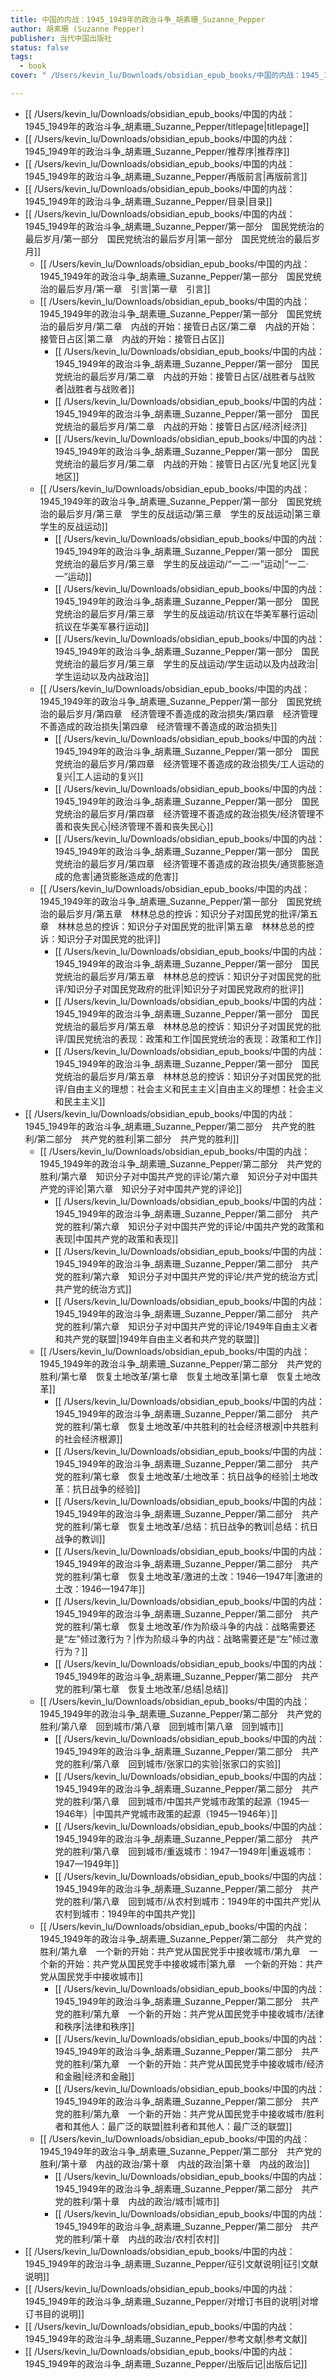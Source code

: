```yaml
---
title: 中国的内战：1945_1949年的政治斗争_胡素珊_Suzanne_Pepper
author: 胡素珊 (Suzanne Pepper)
publisher: 当代中国出版社
status: false
tags:
  - book
cover: " /Users/kevin_lu/Downloads/obsidian_epub_books/中国的内战：1945_1949年的政治斗争_胡素珊_Suzanne_Pepper/images/cover.jpeg"

---
```

- [[ /Users/kevin_lu/Downloads/obsidian_epub_books/中国的内战：1945_1949年的政治斗争_胡素珊_Suzanne_Pepper/titlepage|titlepage]]
- [[ /Users/kevin_lu/Downloads/obsidian_epub_books/中国的内战：1945_1949年的政治斗争_胡素珊_Suzanne_Pepper/推荐序|推荐序]]
- [[ /Users/kevin_lu/Downloads/obsidian_epub_books/中国的内战：1945_1949年的政治斗争_胡素珊_Suzanne_Pepper/再版前言|再版前言]]
- [[ /Users/kevin_lu/Downloads/obsidian_epub_books/中国的内战：1945_1949年的政治斗争_胡素珊_Suzanne_Pepper/目录|目录]]
- [[ /Users/kevin_lu/Downloads/obsidian_epub_books/中国的内战：1945_1949年的政治斗争_胡素珊_Suzanne_Pepper/第一部分　国民党统治的最后岁月/第一部分　国民党统治的最后岁月|第一部分　国民党统治的最后岁月]]
	- [[ /Users/kevin_lu/Downloads/obsidian_epub_books/中国的内战：1945_1949年的政治斗争_胡素珊_Suzanne_Pepper/第一部分　国民党统治的最后岁月/第一章　引言|第一章　引言]]
	- [[ /Users/kevin_lu/Downloads/obsidian_epub_books/中国的内战：1945_1949年的政治斗争_胡素珊_Suzanne_Pepper/第一部分　国民党统治的最后岁月/第二章　内战的开始：接管日占区/第二章　内战的开始：接管日占区|第二章　内战的开始：接管日占区]]
		- [[ /Users/kevin_lu/Downloads/obsidian_epub_books/中国的内战：1945_1949年的政治斗争_胡素珊_Suzanne_Pepper/第一部分　国民党统治的最后岁月/第二章　内战的开始：接管日占区/战胜者与战败者|战胜者与战败者]]
		- [[ /Users/kevin_lu/Downloads/obsidian_epub_books/中国的内战：1945_1949年的政治斗争_胡素珊_Suzanne_Pepper/第一部分　国民党统治的最后岁月/第二章　内战的开始：接管日占区/经济|经济]]
		- [[ /Users/kevin_lu/Downloads/obsidian_epub_books/中国的内战：1945_1949年的政治斗争_胡素珊_Suzanne_Pepper/第一部分　国民党统治的最后岁月/第二章　内战的开始：接管日占区/光复地区|光复地区]]
	- [[ /Users/kevin_lu/Downloads/obsidian_epub_books/中国的内战：1945_1949年的政治斗争_胡素珊_Suzanne_Pepper/第一部分　国民党统治的最后岁月/第三章　学生的反战运动/第三章　学生的反战运动|第三章　学生的反战运动]]
		- [[ /Users/kevin_lu/Downloads/obsidian_epub_books/中国的内战：1945_1949年的政治斗争_胡素珊_Suzanne_Pepper/第一部分　国民党统治的最后岁月/第三章　学生的反战运动/“一二·一”运动|“一二·一”运动]]
		- [[ /Users/kevin_lu/Downloads/obsidian_epub_books/中国的内战：1945_1949年的政治斗争_胡素珊_Suzanne_Pepper/第一部分　国民党统治的最后岁月/第三章　学生的反战运动/抗议在华美军暴行运动|抗议在华美军暴行运动]]
		- [[ /Users/kevin_lu/Downloads/obsidian_epub_books/中国的内战：1945_1949年的政治斗争_胡素珊_Suzanne_Pepper/第一部分　国民党统治的最后岁月/第三章　学生的反战运动/学生运动以及内战政治|学生运动以及内战政治]]
	- [[ /Users/kevin_lu/Downloads/obsidian_epub_books/中国的内战：1945_1949年的政治斗争_胡素珊_Suzanne_Pepper/第一部分　国民党统治的最后岁月/第四章　经济管理不善造成的政治损失/第四章　经济管理不善造成的政治损失|第四章　经济管理不善造成的政治损失]]
		- [[ /Users/kevin_lu/Downloads/obsidian_epub_books/中国的内战：1945_1949年的政治斗争_胡素珊_Suzanne_Pepper/第一部分　国民党统治的最后岁月/第四章　经济管理不善造成的政治损失/工人运动的复兴|工人运动的复兴]]
		- [[ /Users/kevin_lu/Downloads/obsidian_epub_books/中国的内战：1945_1949年的政治斗争_胡素珊_Suzanne_Pepper/第一部分　国民党统治的最后岁月/第四章　经济管理不善造成的政治损失/经济管理不善和丧失民心|经济管理不善和丧失民心]]
		- [[ /Users/kevin_lu/Downloads/obsidian_epub_books/中国的内战：1945_1949年的政治斗争_胡素珊_Suzanne_Pepper/第一部分　国民党统治的最后岁月/第四章　经济管理不善造成的政治损失/通货膨胀造成的危害|通货膨胀造成的危害]]
	- [[ /Users/kevin_lu/Downloads/obsidian_epub_books/中国的内战：1945_1949年的政治斗争_胡素珊_Suzanne_Pepper/第一部分　国民党统治的最后岁月/第五章　林林总总的控诉：知识分子对国民党的批评/第五章　林林总总的控诉：知识分子对国民党的批评|第五章　林林总总的控诉：知识分子对国民党的批评]]
		- [[ /Users/kevin_lu/Downloads/obsidian_epub_books/中国的内战：1945_1949年的政治斗争_胡素珊_Suzanne_Pepper/第一部分　国民党统治的最后岁月/第五章　林林总总的控诉：知识分子对国民党的批评/知识分子对国民党政府的批评|知识分子对国民党政府的批评]]
		- [[ /Users/kevin_lu/Downloads/obsidian_epub_books/中国的内战：1945_1949年的政治斗争_胡素珊_Suzanne_Pepper/第一部分　国民党统治的最后岁月/第五章　林林总总的控诉：知识分子对国民党的批评/国民党统治的表现：政策和工作|国民党统治的表现：政策和工作]]
		- [[ /Users/kevin_lu/Downloads/obsidian_epub_books/中国的内战：1945_1949年的政治斗争_胡素珊_Suzanne_Pepper/第一部分　国民党统治的最后岁月/第五章　林林总总的控诉：知识分子对国民党的批评/自由主义的理想：社会主义和民主主义|自由主义的理想：社会主义和民主主义]]
- [[ /Users/kevin_lu/Downloads/obsidian_epub_books/中国的内战：1945_1949年的政治斗争_胡素珊_Suzanne_Pepper/第二部分　共产党的胜利/第二部分　共产党的胜利|第二部分　共产党的胜利]]
	- [[ /Users/kevin_lu/Downloads/obsidian_epub_books/中国的内战：1945_1949年的政治斗争_胡素珊_Suzanne_Pepper/第二部分　共产党的胜利/第六章　知识分子对中国共产党的评论/第六章　知识分子对中国共产党的评论|第六章　知识分子对中国共产党的评论]]
		- [[ /Users/kevin_lu/Downloads/obsidian_epub_books/中国的内战：1945_1949年的政治斗争_胡素珊_Suzanne_Pepper/第二部分　共产党的胜利/第六章　知识分子对中国共产党的评论/中国共产党的政策和表现|中国共产党的政策和表现]]
		- [[ /Users/kevin_lu/Downloads/obsidian_epub_books/中国的内战：1945_1949年的政治斗争_胡素珊_Suzanne_Pepper/第二部分　共产党的胜利/第六章　知识分子对中国共产党的评论/共产党的统治方式|共产党的统治方式]]
		- [[ /Users/kevin_lu/Downloads/obsidian_epub_books/中国的内战：1945_1949年的政治斗争_胡素珊_Suzanne_Pepper/第二部分　共产党的胜利/第六章　知识分子对中国共产党的评论/1949年自由主义者和共产党的联盟|1949年自由主义者和共产党的联盟]]
	- [[ /Users/kevin_lu/Downloads/obsidian_epub_books/中国的内战：1945_1949年的政治斗争_胡素珊_Suzanne_Pepper/第二部分　共产党的胜利/第七章　恢复土地改革/第七章　恢复土地改革|第七章　恢复土地改革]]
		- [[ /Users/kevin_lu/Downloads/obsidian_epub_books/中国的内战：1945_1949年的政治斗争_胡素珊_Suzanne_Pepper/第二部分　共产党的胜利/第七章　恢复土地改革/中共胜利的社会经济根源|中共胜利的社会经济根源]]
		- [[ /Users/kevin_lu/Downloads/obsidian_epub_books/中国的内战：1945_1949年的政治斗争_胡素珊_Suzanne_Pepper/第二部分　共产党的胜利/第七章　恢复土地改革/土地改革：抗日战争的经验|土地改革：抗日战争的经验]]
		- [[ /Users/kevin_lu/Downloads/obsidian_epub_books/中国的内战：1945_1949年的政治斗争_胡素珊_Suzanne_Pepper/第二部分　共产党的胜利/第七章　恢复土地改革/总结：抗日战争的教训|总结：抗日战争的教训]]
		- [[ /Users/kevin_lu/Downloads/obsidian_epub_books/中国的内战：1945_1949年的政治斗争_胡素珊_Suzanne_Pepper/第二部分　共产党的胜利/第七章　恢复土地改革/激进的土改：1946—1947年|激进的土改：1946—1947年]]
		- [[ /Users/kevin_lu/Downloads/obsidian_epub_books/中国的内战：1945_1949年的政治斗争_胡素珊_Suzanne_Pepper/第二部分　共产党的胜利/第七章　恢复土地改革/作为阶级斗争的内战：战略需要还是“左”倾过激行为？|作为阶级斗争的内战：战略需要还是“左”倾过激行为？]]
		- [[ /Users/kevin_lu/Downloads/obsidian_epub_books/中国的内战：1945_1949年的政治斗争_胡素珊_Suzanne_Pepper/第二部分　共产党的胜利/第七章　恢复土地改革/总结|总结]]
	- [[ /Users/kevin_lu/Downloads/obsidian_epub_books/中国的内战：1945_1949年的政治斗争_胡素珊_Suzanne_Pepper/第二部分　共产党的胜利/第八章　回到城市/第八章　回到城市|第八章　回到城市]]
		- [[ /Users/kevin_lu/Downloads/obsidian_epub_books/中国的内战：1945_1949年的政治斗争_胡素珊_Suzanne_Pepper/第二部分　共产党的胜利/第八章　回到城市/张家口的实验|张家口的实验]]
		- [[ /Users/kevin_lu/Downloads/obsidian_epub_books/中国的内战：1945_1949年的政治斗争_胡素珊_Suzanne_Pepper/第二部分　共产党的胜利/第八章　回到城市/中国共产党城市政策的起源（1945—1946年）|中国共产党城市政策的起源（1945—1946年）]]
		- [[ /Users/kevin_lu/Downloads/obsidian_epub_books/中国的内战：1945_1949年的政治斗争_胡素珊_Suzanne_Pepper/第二部分　共产党的胜利/第八章　回到城市/重返城市：1947—1949年|重返城市：1947—1949年]]
		- [[ /Users/kevin_lu/Downloads/obsidian_epub_books/中国的内战：1945_1949年的政治斗争_胡素珊_Suzanne_Pepper/第二部分　共产党的胜利/第八章　回到城市/从农村到城市：1949年的中国共产党|从农村到城市：1949年的中国共产党]]
	- [[ /Users/kevin_lu/Downloads/obsidian_epub_books/中国的内战：1945_1949年的政治斗争_胡素珊_Suzanne_Pepper/第二部分　共产党的胜利/第九章　一个新的开始：共产党从国民党手中接收城市/第九章　一个新的开始：共产党从国民党手中接收城市|第九章　一个新的开始：共产党从国民党手中接收城市]]
		- [[ /Users/kevin_lu/Downloads/obsidian_epub_books/中国的内战：1945_1949年的政治斗争_胡素珊_Suzanne_Pepper/第二部分　共产党的胜利/第九章　一个新的开始：共产党从国民党手中接收城市/法律和秩序|法律和秩序]]
		- [[ /Users/kevin_lu/Downloads/obsidian_epub_books/中国的内战：1945_1949年的政治斗争_胡素珊_Suzanne_Pepper/第二部分　共产党的胜利/第九章　一个新的开始：共产党从国民党手中接收城市/经济和金融|经济和金融]]
		- [[ /Users/kevin_lu/Downloads/obsidian_epub_books/中国的内战：1945_1949年的政治斗争_胡素珊_Suzanne_Pepper/第二部分　共产党的胜利/第九章　一个新的开始：共产党从国民党手中接收城市/胜利者和其他人：最广泛的联盟|胜利者和其他人：最广泛的联盟]]
	- [[ /Users/kevin_lu/Downloads/obsidian_epub_books/中国的内战：1945_1949年的政治斗争_胡素珊_Suzanne_Pepper/第二部分　共产党的胜利/第十章　内战的政治/第十章　内战的政治|第十章　内战的政治]]
		- [[ /Users/kevin_lu/Downloads/obsidian_epub_books/中国的内战：1945_1949年的政治斗争_胡素珊_Suzanne_Pepper/第二部分　共产党的胜利/第十章　内战的政治/城市|城市]]
		- [[ /Users/kevin_lu/Downloads/obsidian_epub_books/中国的内战：1945_1949年的政治斗争_胡素珊_Suzanne_Pepper/第二部分　共产党的胜利/第十章　内战的政治/农村|农村]]
- [[ /Users/kevin_lu/Downloads/obsidian_epub_books/中国的内战：1945_1949年的政治斗争_胡素珊_Suzanne_Pepper/征引文献说明|征引文献说明]]
- [[ /Users/kevin_lu/Downloads/obsidian_epub_books/中国的内战：1945_1949年的政治斗争_胡素珊_Suzanne_Pepper/对增订书目的说明|对增订书目的说明]]
- [[ /Users/kevin_lu/Downloads/obsidian_epub_books/中国的内战：1945_1949年的政治斗争_胡素珊_Suzanne_Pepper/参考文献|参考文献]]
- [[ /Users/kevin_lu/Downloads/obsidian_epub_books/中国的内战：1945_1949年的政治斗争_胡素珊_Suzanne_Pepper/出版后记|出版后记]]
